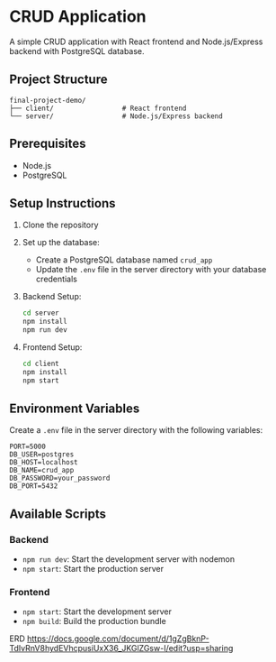 # CRUD Application

A simple CRUD application with React frontend and Node.js/Express backend with PostgreSQL database.

## Project Structure

```
final-project-demo/
├── client/                 # React frontend
└── server/                 # Node.js/Express backend
```

## Prerequisites

- Node.js
- PostgreSQL

## Setup Instructions

1. Clone the repository
2. Set up the database:

   - Create a PostgreSQL database named `crud_app`
   - Update the `.env` file in the server directory with your database credentials

3. Backend Setup:

   ```bash
   cd server
   npm install
   npm run dev
   ```

4. Frontend Setup:
   ```bash
   cd client
   npm install
   npm start
   ```

## Environment Variables

Create a `.env` file in the server directory with the following variables:

```
PORT=5000
DB_USER=postgres
DB_HOST=localhost
DB_NAME=crud_app
DB_PASSWORD=your_password
DB_PORT=5432
```

## Available Scripts

### Backend

- `npm run dev`: Start the development server with nodemon
- `npm start`: Start the production server

### Frontend

- `npm start`: Start the development server
- `npm build`: Build the production bundle

ERD
https://docs.google.com/document/d/1gZgBknP-TdIvRnV8hydEVhcpusiUxX36_JKGlZGsw-I/edit?usp=sharing
